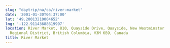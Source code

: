 ```yaml
---
slug: "daytrip/na/ca/river-market"
date: '2001-01-30T04:37:00'
lat: '49.20013210004652'
lng: '-122.91143688619997'
location: River Market, 810, Quayside Drive, Quayside, New Westminster, Metro Vancouver
  Regional District, British Columbia, V3M 6B9, Canada
title: River Market
---
```



